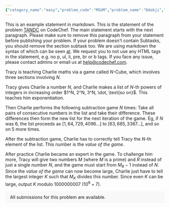 ```yaml
---
{"category_name":"easy","problem_code":"MSUM","problem_name":"Ddakji","problemComponents":{"constraints":"- $1 \\leq T \\leq 10^5$\n- $2 \\leq N \\leq 10^5$\n- $-10^9 \\leq A_i \\leq 10^9$\n- Sum of $N$ across all test cases doesn\u0027t exceed $10^6$\n\n","constraintsState":true,"subtasks":"- 30 points : $1 \\leq R \\leq 10000$\n- 70 points : $1 \\leq R \\leq 10^9$\n","subtasksState":false,"inputFormat":"- The first line of input contains a single integer $T$, denoting the number of test cases. The description of $T$ test cases follows.\n- The first line of each test case contains $N$, the number of elements in the array.\n- The second line of each test case contains $N$ space-separated integers — $A_1, A_2, \\ldots, A_N$.\n","inputFormatState":true,"outputFormat":"For each testcase, print on a new line one integer — minimum possible value of $|A_1| + |A_2| + \\ldots + |A_N|$.","outputFormatState":true,"sampleTestCases":{"0":{"id":1,"input":"5\n2\n4 1\n5\n0 0 0 0 0\n5\n10 10 10 10 10\n4\n0 2 -2 6\n10\n10 9 8 7 6 -5 -4 -3 -2 -1","output":"1\n0\n10\n4\n2","explanation":"**Test Case 1:** Perform the operation with $i = 1$ and $j = 2$ four times. The array is now $[0, 1]$, and its value is $|0| + |1| = 1$.\n\n**Test Case 2:** No operations need to be performed.\n\n**Test Case 4:** Perform the following operations:\n- Choose $i = 4, j = 2$ and set $A_4 = 6 - 2 = 4$. The array is now $[0, 2, -2, 4]$.\n- Choose $i = 4, j = 2$ and set $A_4 = 4 - 2 = 2$. The array is now $[0, 2, -2, 2]$.\n- Choose $i = 2, j = 4$ and set $A_2 = 2 - 2 = 0$. The array is now $[0, 0, -2, 2]$.\n\nThe value of the array is now $|0| + |0| + |-2| + |2| = 4$, and it can be proved that this is the minimum possible value.","isDeleted":false}}},"video_editorial_url":"https://youtu.be/E20eO20vdFA","languages_supported":{"0":"CPP14","1":"C","2":"JAVA","3":"PYTH 3.6","4":"CPP17","5":"PYTH","6":"PYP3","7":"CS2","8":"ADA","9":"PYPY","10":"TEXT","11":"PAS fpc","12":"NODEJS","13":"RUBY","14":"PHP","15":"GO","16":"HASK","17":"TCL","18":"PERL","19":"SCALA","20":"LUA","21":"kotlin","22":"BASH","23":"JS","24":"LISP sbcl","25":"rust","26":"PAS gpc","27":"BF","28":"CLOJ","29":"R","30":"D","31":"CAML","32":"FORT","33":"ASM","34":"swift","35":"FS","36":"WSPC","37":"LISP clisp","38":"SQL","39":"SCM guile","40":"PERL6","41":"ERL","42":"CLPS","43":"ICK","44":"NICE","45":"PRLG","46":"ICON","47":"COB","48":"SCM chicken","49":"PIKE","50":"SCM qobi","51":"ST","52":"SQLQ","53":"NEM"},"max_timelimit":1,"source_sizelimit":50000,"problem_author":"still_me","problem_tester":"","date_added":"9-12-2021","tags":{"0":"easy","1":"infi2021","2":"still_me"},"problem_difficulty_level":"Unavailable","best_tag":"","editorial_url":"https://discuss.codechef.com/problems/MSUM","time":{"view_start_date":1640194200,"submit_start_date":1640194200,"visible_start_date":1640194200,"end_date":1735669800},"is_direct_submittable":false,"problemDiscussURL":"https://discuss.codechef.com/search?q=MSUM","is_proctored":false,"visitedContests":{},"layout":"problem"}
---
```

This is an example statement in markdown. This is the statement of the problem [TANDC](https://codechef.com/problems/TANDC) on CodeChef. The main statement starts with the next paragraph. Please make sure to remove this paragraph from your statement before publishing your problem. If your problem doesn't contain Subtasks, you should remove the section subtask too. We are using markdown the syntax of which can be seen [at](https://github.com/showdownjs/showdown/wiki/Showdown's-Markdown-syntax). We request you to not use any HTML tags in the statement, e.g. no p, ul, li, pre, br or b tags. If you face any issue, please contact admins or email us at help@codechef.com.

Tracy is teaching Charlie maths via a game called $N$-Cube, which involves three sections involving $N$.

Tracy gives Charlie a number $N$, and Charlie makes a list of $N$-th powers of integers in increasing order $1^N, 2^N, 3^N, \dot, \text{so on}$. This teaches him exponentiation.

Then Charlie performs the following subtraction game $N$ times: Take all pairs of consecutive numbers in the list and take their difference. These differences then form the new list for the next iteration of the game. Eg, if $N$ was 6, the list proceeds as $[1, 64, 729, 4096 ... ]$ to $[63, 685, 3367 ...]$, and so on $5$ more times.

After the subtraction game, Charlie has to correctly tell Tracy the $N$-th element of the list. This number is the *value of the game*.

After practice Charlie became an expert in the game. To challenge him more, Tracy will give two numbers $M$ (where $M$ is a prime) and $R$ instead of just a single number $N$, and the game must start from $M_R - 1$ instead of $N$. Since the *value of the game* can now become large, Charlie just have to tell the largest integer $K$ such that $M_K$ divides this number. Since even $K$ can be large, output $K$ modulo 1000000007 ($10^9 + 7$).

<aside style='background: #f8f8f8;padding: 10px 15px;'><div>All submissions for this problem are available.</div></aside>